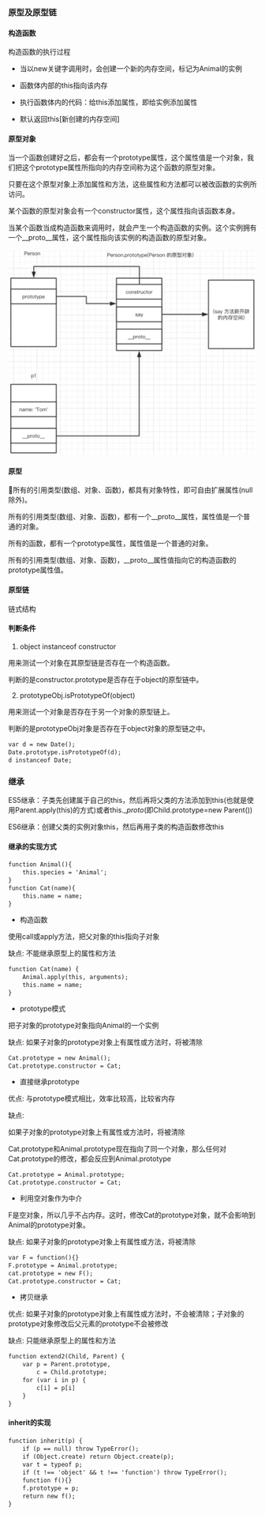 ### 原型及原型链

#### 构造函数

构造函数的执行过程

* 当以new关键字调用时，会创建一个新的内存空间，标记为Animal的实例

* 函数体内部的this指向该内存

* 执行函数体内的代码：给this添加属性，即给实例添加属性

* 默认返回this[新创建的内存空间]

#### 原型对象

当一个函数创建好之后，都会有一个prototype属性，这个属性值是一个对象，我们把这个prototype属性所指向的内存空间称为这个函数的原型对象。

只要在这个原型对象上添加属性和方法，这些属性和方法都可以被改函数的实例所访问。

某个函数的原型对象会有一个constructor属性，这个属性指向该函数本身。

当某个函数当成构造函数来调用时，就会产生一个构造函数的实例。这个实例拥有一个__proto__属性，这个属性指向该实例的构造函数的原型对象。

![原型](../images/prototype.png)

#### 原型

所有的引用类型(数组、对象、函数)，都具有对象特性，即可自由扩展属性(null除外)。

所有的引用类型(数组、对象、函数)，都有一个__proto__属性，属性值是一个普通的对象。

所有的函数，都有一个prototype属性，属性值是一个普通的对象。

所有的引用类型(数组、对象、函数)，__proto__属性值指向它的构造函数的prototype属性值。

#### 原型链

链式结构

#### 判断条件

1. object instanceof constructor

用来测试一个对象在其原型链是否存在一个构造函数。

判断的是constructor.prototype是否存在于object的原型链中。

2. prototypeObj.isPrototypeOf(object)

用来测试一个对象是否存在于另一个对象的原型链上。

判断的是prototypeObj对象是否存在于object对象的原型链之中。

````
var d = new Date();
Date.prototype.isPrototypeOf(d);
d instanceof Date;
````

### 继承

ES5继承：子类先创建属于自己的this，然后再将父类的方法添加到this(也就是使用Parent.apply(this)的方式)或者this.__proto_(即Child.prototype=new Parent())

ES6继承：创建父类的实例对象this，然后再用子类的构造函数修改this

#### 继承的实现方式

````
function Animal(){
    this.species = 'Animal';
}
function Cat(name){
    this.name = name;
}
````

* 构造函数

使用call或apply方法，把父对象的this指向子对象

缺点: 不能继承原型上的属性和方法

````
function Cat(name) {
    Animal.apply(this, arguments);
    this.name = name;
}
````

* prototype模式

把子对象的prototype对象指向Animal的一个实例

缺点: 如果子对象的prototype对象上有属性或方法时，将被清除

````
Cat.prototype = new Animal();
Cat.prototype.constructor = Cat;
````

* 直接继承prototype

优点: 与prototype模式相比，效率比较高，比较省内存

缺点: 

如果子对象的prototype对象上有属性或方法时，将被清除

Cat.prototype和Animal.prototype现在指向了同一个对象，那么任何对Cat.prototype的修改，都会反应到Animal.prototype

````
Cat.prototype = Animal.prototype;
Cat.prototype.constructor = Cat;
````

* 利用空对象作为中介

F是空对象，所以几乎不占内存。这时，修改Cat的prototype对象，就不会影响到Animal的prototype对象。

缺点: 如果子对象的prototype对象上有属性或方法，将被清除

````
var F = function(){}
F.prototype = Animal.prototype;
cat.prototype = new F();
Cat.prototype.constructor = Cat;
````

* 拷贝继承

优点: 如果子对象的prototype对象上有属性或方法时，不会被清除；子对象的prototype对象修改后父元素的prototype不会被修改

缺点: 只能继承原型上的属性和方法

````
function extend2(Child, Parent) {
    var p = Parent.prototype,
        c = Child.prototype;
    for (var i in p) {
        c[i] = p[i]
    }
}
````

#### inherit的实现

````
function inherit(p) {
    if (p == null) throw TypeError();
    if (Object.create) return Object.create(p);
    var t = typeof p;
    if (t !== 'object' && t !== 'function') throw TypeError();
    function f(){}
    f.prototype = p;
    return new f();
}
````



